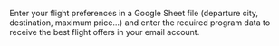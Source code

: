 Enter your flight preferences in a Google Sheet file (departure city, destination, maximum price...) 
and enter the required program data to receive the best flight offers in your email account.

